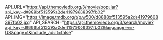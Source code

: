 API_URL="https://api.themoviedb.org/3/movie/popular?api_key=d8888bf513595a2de41979608397fb02"
API_IMG="https://image.tmdb.org/t/p/w500/d8888bf513595a2de41979608397fb02.jpg"
API_SEARCH="https://api.themoviedb.org/3/search/movie?api_key=d8888bf513595a2de41979608397fb02&language=en-US&page=1&include_adult=false"